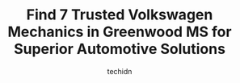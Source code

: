 ---
layout: ampstory
image: https://images.unsplash.com/photo-1629935643068-f5b616b00655?ixlib=rb-4.0.3&ixid=MnwxMjA3fDB8MHxwaG90by1wYWdlfHx8fGVufDB8fHx8&auto=format&fit=crop&w=640&h=853&q=80
author: techidn
featured: false
description: Discover the 7 best Volkswagen Mechanic in Greenwood MS, USA and ensure your vehicle receives the highest quality of care. These trusted professionals are known for their skill, knowledge, a
title: Find 7 Trusted Volkswagen Mechanics in Greenwood MS for Superior Automotive Solutions
cover:
   title: Find 7 Trusted Volkswagen Mechanics in Greenwood MS for Superior Automotive Solutions
   subtitle: Rickpate
   background: https://images.unsplash.com/photo-1629935643068-f5b616b00655?ixlib=rb-4.0.3&ixid=MnwxMjA3fDB8MHxwaG90by1wYWdlfHx8fGVufDB8fHx8&auto=format&fit=crop&w=640&h=853&q=80

pages: 
 - layout: thirds
   top: <h1>#1 Pennzoil Lube & Go</h1>
   bottom: "<p>I was on my way home to Chicago when I noticed an issue with my car. I went to this location, as it was the nearest to me and they were phenomenal. They got me in and out</p>"
   background: https://www.knot35.com/toplist/wp-content/uploads/2023/06/best-volkswagen-mechanic-1-in-greenwood-ms-1685841837.jpeg
   backgroundblur: true
 - layout: thirds
   top: <h1>#2 NAPA Auto Parts - Service Parts Co.</h1>
   bottom: "<p>104 E Market St, Greenwood, MS 38930, United States</p>"
   background: https://www.knot35.com/toplist/wp-content/uploads/2023/06/best-volkswagen-mechanic-2-in-greenwood-ms-1685841837.jpeg
   cta:
      link: https://www.knot35.com/toplist/find-7-trusted-volkswagen-mechanics-in-greenwood-ms-for-superior-automotive-solutions/
      text: Find 7 Trusted Volkswagen Mechanics in Greenwood MS for Superior Automotive Solutions
 - layout: thirds
   top: <h1>#3 Hoovers Car Care & Tire Services</h1>
   bottom: "<p>1825 Carrollton Ave, Greenwood, MS 38930, United States</p>"
   background: https://www.knot35.com/toplist/wp-content/uploads/2023/06/best-volkswagen-mechanic-3-in-greenwood-ms-1685841838.jpeg
   cta:
      link: https://www.knot35.com/toplist/find-7-trusted-volkswagen-mechanics-in-greenwood-ms-for-superior-automotive-solutions/
      text: Find 7 Trusted Volkswagen Mechanics in Greenwood MS for Superior Automotive Solutions
 - layout: thirds
   top: <h1>#4 Village Car Care Center</h1>
   bottom: "<p>805 11th St, Greenwood, MS 38930, United States</p>"
   background: https://images.unsplash.com/photo-1564951434112-64d74cc2a2d7?ixlib=rb-4.0.3&ixid=MnwxMjA3fDB8MHxwaG90by1wYWdlfHx8fGVufDB8fHx8&auto=format&fit=crop&w=640&h=853&q=80
   cta:
      link: https://www.knot35.com/toplist/find-7-trusted-volkswagen-mechanics-in-greenwood-ms-for-superior-automotive-solutions/
      text: Find 7 Trusted Volkswagen Mechanics in Greenwood MS for Superior Automotive Solutions
 - layout: thirds
   top: <h1>#5 Flowers Auto Repair</h1>
   bottom: "<p>301 W Henry St, Greenwood, MS 38930, United States</p>"
   background: https://images.unsplash.com/photo-1615749413727-825b59a857b5?ixlib=rb-4.0.3&ixid=MnwxMjA3fDB8MHxwaG90by1wYWdlfHx8fGVufDB8fHx8&auto=format&fit=crop&w=640&h=853&q=80
   cta:
      link: https://www.knot35.com/toplist/find-7-trusted-volkswagen-mechanics-in-greenwood-ms-for-superior-automotive-solutions/
      text: Find 7 Trusted Volkswagen Mechanics in Greenwood MS for Superior Automotive Solutions
 - layout: thirds
   top: <h1>#6 Martys Imports & Domestic Auto Repair</h1>
   bottom: "<p>3104 Baldwin Rd, Greenwood, MS 38930, United States</p>"
   background: https://images.unsplash.com/photo-1488554378835-f7acf46e6c98?ixlib=rb-4.0.3&ixid=MnwxMjA3fDB8MHxwaG90by1wYWdlfHx8fGVufDB8fHx8&auto=format&fit=crop&w=640&h=853&q=80
   cta:
      link: https://www.knot35.com/toplist/find-7-trusted-volkswagen-mechanics-in-greenwood-ms-for-superior-automotive-solutions/
      text: Find 7 Trusted Volkswagen Mechanics in Greenwood MS for Superior Automotive Solutions
 - layout: thirds
   top: <h1>#7 Southside Auto Parts LLC</h1>
   bottom: "<p>3210 Highway 49 S, Greenwood, MS 38930, United States</p>"
   background: https://images.unsplash.com/photo-1549241520-425e3dfc01cb?ixlib=rb-4.0.3&ixid=MnwxMjA3fDB8MHxwaG90by1wYWdlfHx8fGVufDB8fHx8&auto=format&fit=crop&w=640&h=853&q=80
   cta:
      link: https://www.knot35.com/toplist/find-7-trusted-volkswagen-mechanics-in-greenwood-ms-for-superior-automotive-solutions/
      text: Find 7 Trusted Volkswagen Mechanics in Greenwood MS for Superior Automotive Solutions
 - layout: thirds
   middle: Continue reading...
   background: https://images.unsplash.com/photo-1599422314077-f4dfdaa4cd09?ixlib=rb-4.0.3&ixid=MnwxMjA3fDB8MHxwaG90by1wYWdlfHx8fGVufDB8fHx8&auto=format&fit=crop&w=640&h=853&q=80
   cta:
      link: https://www.knot35.com/toplist/find-7-trusted-volkswagen-mechanics-in-greenwood-ms-for-superior-automotive-solutions/
      text: Find 7 Trusted Volkswagen Mechanics in Greenwood MS for Superior Automotive Solutions
      
---
